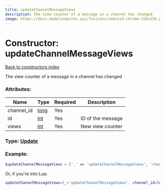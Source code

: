 ```yaml
---
title: updateChannelMessageViews
description: The view counter of a message in a channel has changed
image: https://docs.madelineproto.xyz/favicons/android-chrome-256x256.png
---
```

# Constructor: updateChannelMessageViews  
[Back to constructors index](index.md)



The view counter of a message in a channel has changed

### Attributes:

| Name     |    Type       | Required | Description |
|----------|---------------|----------|-------------|
|channel\_id|[long](../types/long.md) | Yes|
|id|[int](../types/int.md) | Yes|ID of the message|
|views|[int](../types/int.md) | Yes|New view counter|



### Type: [Update](../types/Update.md)


### Example:

```php
$updateChannelMessageViews = ['_' => 'updateChannelMessageViews', 'channel_id' => long, 'id' => int, 'views' => int];
```  


Or, if you're into Lua:

```lua
updateChannelMessageViews={_='updateChannelMessageViews', channel_id=long, id=int, views=int}

```


